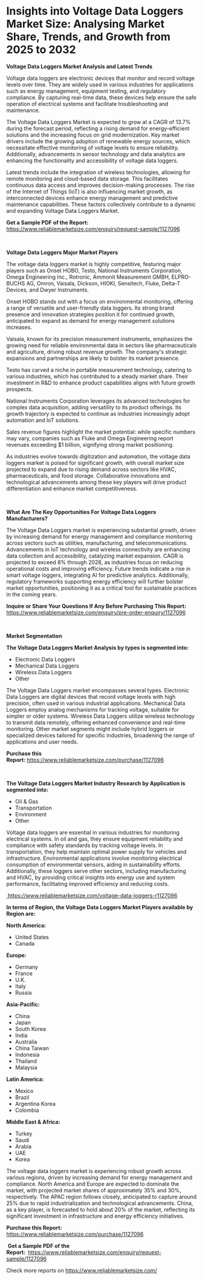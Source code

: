 <p><h1>Insights into Voltage Data Loggers Market Size: Analysing Market Share, Trends, and Growth from 2025 to 2032</h1></p><p><strong>Voltage Data Loggers Market Analysis and Latest Trends</strong></p>
<p><p>Voltage data loggers are electronic devices that monitor and record voltage levels over time. They are widely used in various industries for applications such as energy management, equipment testing, and regulatory compliance. By capturing real-time data, these devices help ensure the safe operation of electrical systems and facilitate troubleshooting and maintenance.</p><p>The Voltage Data Loggers Market is expected to grow at a CAGR of 13.7% during the forecast period, reflecting a rising demand for energy-efficient solutions and the increasing focus on grid modernization. Key market drivers include the growing adoption of renewable energy sources, which necessitate effective monitoring of voltage levels to ensure reliability. Additionally, advancements in sensor technology and data analytics are enhancing the functionality and accessibility of voltage data loggers.</p><p>Latest trends include the integration of wireless technologies, allowing for remote monitoring and cloud-based data storage. This facilitates continuous data access and improves decision-making processes. The rise of the Internet of Things (IoT) is also influencing market growth, as interconnected devices enhance energy management and predictive maintenance capabilities. These factors collectively contribute to a dynamic and expanding Voltage Data Loggers Market.</p></p>
<p><strong>Get a Sample PDF of the Report:&nbsp;</strong> <a href="https://www.reliablemarketsize.com/enquiry/request-sample/1127096?utm_campaign=3351&utm_medium=2&utm_source=Github&utm_content=ia&utm_term=10042025&utm_id=voltage-data-loggers">https://www.reliablemarketsize.com/enquiry/request-sample/1127096</a></p>
<p>&nbsp;</p>
<p><strong>Voltage Data Loggers Major Market Players</strong></p>
<p><p>The voltage data loggers market is highly competitive, featuring major players such as Onset HOBO, Testo, National Instruments Corporation, Omega Engineering Inc., Rotronic, Ammonit Measurement GMBH, ELPRO-BUCHS AG, Omron, Vaisala, Dickson, HIOKI, Sensitech, Fluke, Delta-T Devices, and Dwyer Instruments. </p><p>Onset HOBO stands out with a focus on environmental monitoring, offering a range of versatile and user-friendly data loggers. Its strong brand presence and innovation strategies position it for continued growth, anticipated to expand as demand for energy management solutions increases.</p><p>Vaisala, known for its precision measurement instruments, emphasizes the growing need for reliable environmental data in sectors like pharmaceuticals and agriculture, driving robust revenue growth. The company's strategic expansions and partnerships are likely to bolster its market presence.</p><p>Testo has carved a niche in portable measurement technology, catering to various industries, which has contributed to a steady market share. Their investment in R&D to enhance product capabilities aligns with future growth prospects.</p><p>National Instruments Corporation leverages its advanced technologies for complex data acquisition, adding versatility to its product offerings. Its growth trajectory is expected to continue as industries increasingly adopt automation and IoT solutions.</p><p>Sales revenue figures highlight the market potential: while specific numbers may vary, companies such as Fluke and Omega Engineering report revenues exceeding $1 billion, signifying strong market positioning. </p><p>As industries evolve towards digitization and automation, the voltage data loggers market is poised for significant growth, with overall market size projected to expand due to rising demand across sectors like HVAC, pharmaceuticals, and food storage. Collaborative innovations and technological advancements among these key players will drive product differentiation and enhance market competitiveness.</p></p>
<p>&nbsp;</p>
<p><strong>What Are The Key Opportunities For Voltage Data Loggers Manufacturers?</strong></p>
<p><p>The Voltage Data Loggers market is experiencing substantial growth, driven by increasing demand for energy management and compliance monitoring across sectors such as utilities, manufacturing, and telecommunications. Advancements in IoT technology and wireless connectivity are enhancing data collection and accessibility, catalyzing market expansion. CAGR is projected to exceed 8% through 2028, as industries focus on reducing operational costs and improving efficiency. Future trends indicate a rise in smart voltage loggers, integrating AI for predictive analytics. Additionally, regulatory frameworks supporting energy efficiency will further bolster market opportunities, positioning it as a critical tool for sustainable practices in the coming years.</p></p>
<p><strong>Inquire or Share Your Questions If Any Before Purchasing This Report:</strong> <a href="https://www.reliablemarketsize.com/enquiry/pre-order-enquiry/1127096?utm_campaign=3351&utm_medium=2&utm_source=Github&utm_content=ia&utm_term=10042025&utm_id=voltage-data-loggers">https://www.reliablemarketsize.com/enquiry/pre-order-enquiry/1127096</a></p>
<p>&nbsp;</p>
<p><strong>Market Segmentation</strong></p>
<p><strong>The Voltage Data Loggers Market Analysis by types is segmented into:</strong></p>
<p><ul><li>Electronic Data Loggers</li><li>Mechanical Data Loggers</li><li>Wireless Data Loggers</li><li>Other</li></ul></p>
<p><p>The Voltage Data Loggers market encompasses several types. Electronic Data Loggers are digital devices that record voltage levels with high precision, often used in various industrial applications. Mechanical Data Loggers employ analog mechanisms for tracking voltage, suitable for simpler or older systems. Wireless Data Loggers utilize wireless technology to transmit data remotely, offering enhanced convenience and real-time monitoring. Other market segments might include hybrid loggers or specialized devices tailored for specific industries, broadening the range of applications and user needs.</p></p>
<p><strong>Purchase this Report:&nbsp;</strong><a href="https://www.reliablemarketsize.com/purchase/1127096?utm_campaign=3351&utm_medium=2&utm_source=Github&utm_content=ia&utm_term=10042025&utm_id=voltage-data-loggers">https://www.reliablemarketsize.com/purchase/1127096</a></p>
<p>&nbsp;</p>
<p><strong>The Voltage Data Loggers Market Industry Research by Application is segmented into:</strong></p>
<p><ul><li>Oil & Gas</li><li>Transportation</li><li>Environment</li><li>Other</li></ul></p>
<p><p>Voltage data loggers are essential in various industries for monitoring electrical systems. In oil and gas, they ensure equipment reliability and compliance with safety standards by tracking voltage levels. In transportation, they help maintain optimal power supply for vehicles and infrastructure. Environmental applications involve monitoring electrical consumption of environmental sensors, aiding in sustainability efforts. Additionally, these loggers serve other sectors, including manufacturing and HVAC, by providing critical insights into energy use and system performance, facilitating improved efficiency and reducing costs.</p></p>
<p><a href="https://www.reliablemarketsize.com/voltage-data-loggers-r1127096?utm_campaign=3351&utm_medium=2&utm_source=Github&utm_content=ia&utm_term=10042025&utm_id=voltage-data-loggers">&nbsp;https://www.reliablemarketsize.com/voltage-data-loggers-r1127096</a></p>
<p><strong>In terms of Region, the Voltage Data Loggers Market Players available by Region are:</strong></p>
<p>
    <p> <strong> North America: </strong>
        <ul>
            <li>United States</li>
            <li>Canada</li>
        </ul>
        </p> 
    <p> <strong> Europe: </strong>
        <ul>
            <li>Germany</li>
            <li>France</li>
            <li>U.K.</li>
            <li>Italy</li>
            <li>Russia</li>
        </ul>
        </p> 
    <p> <strong> Asia-Pacific: </strong>
        <ul>
            <li>China</li>
            <li>Japan</li>
            <li>South Korea</li>
            <li>India</li>
            <li>Australia</li>
            <li>China Taiwan</li>
            <li>Indonesia</li>
            <li>Thailand</li>
            <li>Malaysia</li>
        </ul>
        </p> 
    <p> <strong> Latin America: </strong>
        <ul>
            <li>Mexico</li>
            <li>Brazil</li>
            <li>Argentina Korea</li>
            <li>Colombia</li>
        </ul>
        </p> 
    <p> <strong> Middle East & Africa: </strong>
        <ul>
            <li>Turkey</li>
            <li>Saudi</li>
            <li>Arabia</li>
            <li>UAE</li>
            <li>Korea</li>
        </ul>
    </p>
    </p>
<p><p>The voltage data loggers market is experiencing robust growth across various regions, driven by increasing demand for energy management and compliance. North America and Europe are expected to dominate the market, with projected market shares of approximately 35% and 30%, respectively. The APAC region follows closely, anticipated to capture around 25% due to rapid industrialization and technological advancements. China, as a key player, is forecasted to hold about 20% of the market, reflecting its significant investment in infrastructure and energy efficiency initiatives.</p></p>
<p><strong>Purchase this Report: </strong><a href="https://www.reliablemarketsize.com/purchase/1127096?utm_campaign=3351&utm_medium=2&utm_source=Github&utm_content=ia&utm_term=10042025&utm_id=voltage-data-loggers">https://www.reliablemarketsize.com/purchase/1127096</a></p>
<p>&nbsp;<strong>Get a Sample PDF of the Report:&nbsp;&nbsp;</strong><a href="https://www.reliablemarketsize.com/enquiry/request-sample/1127096?utm_campaign=3351&utm_medium=2&utm_source=Github&utm_content=ia&utm_term=10042025&utm_id=voltage-data-loggers">https://www.reliablemarketsize.com/enquiry/request-sample/1127096</a></p>
<p><strong></strong></p>
<p>Check more reports on <a href="https://www.reliablemarketsize.com/?utm_campaign=3351&utm_medium=2&utm_source=Github&utm_content=ia&utm_term=10042025&utm_id=voltage-data-loggers">https://www.reliablemarketsize.com/</a></p>